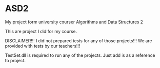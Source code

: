 # ASD2
My project form university courser Algorithms and Data Structures 2 

This are project I did for my course. 

DISCLAIMER!!!
I did not prepared tests for any of those projects!!!
We are provided with tests by our teachers!!!

TestSet.dll is required to run any of the projects.
Just add is as a reference to project.

